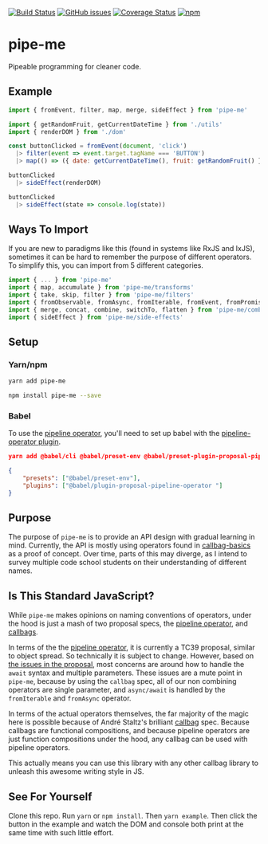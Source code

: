 [![Build Status](https://travis-ci.org/sartaj/pipe-me.svg?branch=master)](https://travis-ci.org/sartaj/pipe-me)
[![GitHub issues](https://img.shields.io/github/issues/sartaj/pipe-me.svg)](https://github.com/sartaj/pipe-me/issues)
[![Coverage Status](https://coveralls.io/repos/github/sartaj/pipe-me/badge.svg?branch=master)](https://coveralls.io/github/sartaj/pipe-me?branch=master)
[![npm](https://img.shields.io/npm/dm/pipe-me.svg)]()

# pipe-me

Pipeable programming for cleaner code.

## Example

```javascript
import { fromEvent, filter, map, merge, sideEffect } from 'pipe-me'

import { getRandomFruit, getCurrentDateTime } from './utils'
import { renderDOM } from './dom'

const buttonClicked = fromEvent(document, 'click')
  |> filter(event => event.target.tagName === 'BUTTON')
  |> map(() => ({ date: getCurrentDateTime(), fruit: getRandomFruit() }))

buttonClicked
  |> sideEffect(renderDOM)

buttonClicked
  |> sideEffect(state => console.log(state))
```

## Ways To Import

If you are new to paradigms like this (found in systems like RxJS and IxJS), sometimes it can be hard to remember the purpose of different operators. To simplify this, you can import from 5 different categories.

```js
import { ... } from 'pipe-me'
import { map, accumulate } from 'pipe-me/transforms'
import { take, skip, filter } from 'pipe-me/filters'
import { fromObservable, fromAsync, fromIterable, fromEvent, fromPromise } from 'pipe-me/create'
import { merge, concat, combine, switchTo, flatten } from 'pipe-me/combiners'
import { sideEffect } from 'pipe-me/side-effects'
```

## Setup

### Yarn/npm


```bash
yarn add pipe-me
```

```bash
npm install pipe-me --save
```

### Babel

To use the [pipeline operator](https://github.com/tc39/proposal-pipeline-operator), you'll need to set up babel with the [pipeline-operator plugin](https://github.com/babel/babel/tree/master/packages/babel-plugin-proposal-pipeline-operator).

```json
yarn add @babel/cli @babel/preset-env @babel/preset-plugin-proposal-pipeline --dev
```

```json
{
    "presets": ["@babel/preset-env"],
    "plugins": ["@babel/plugin-proposal-pipeline-operator "]
}
```

## Purpose

The purpose of `pipe-me` is to provide an API design with gradual learning in mind. Currently, the API is mostly using operators found in [callbag-basics](https://github.com/staltz/callbag-basics) as a proof of concept. Over time, parts of this may diverge, as I intend to survey multiple code school students on their understanding of different names.

## Is This Standard JavaScript?

While `pipe-me` makes opinions on naming conventions of operators, under the hood is just a mash of two proposal specs, the [pipeline operator](https://github.com/tc39/proposal-pipeline-operator), and [callbags](https://github.com/callbag/callbag). 

In terms of the the [pipeline operator](https://github.com/tc39/proposal-pipeline-operator), it is currently a TC39 proposal, similar to object spread. So technically it is subject to change. However, based on [the issues in the proposal](https://github.com/tc39/proposal-pipeline-operator/issues), most concerns are around how to handle the `await` syntax and multiple parameters. These issues are a mute point in `pipe-me`, because by using the `callbag` spec, all of our non combining operators are single parameter, and `async/await` is handled by the `fromIterable` and `fromAsync` operator.

In terms of the actual operators themselves, the far majority of the magic here is possible because of André Staltz's brilliant [callbag](https://github.com/callbag/callbag) spec. Because callbags are functional compositions, and because pipeline operators are just function compositions under the hood, any callbag can be used with pipeline operators.

This actually means you can use this library with any other callbag library to unleash this awesome writing style in JS.

## See For Yourself

Clone this repo. Run `yarn` or `npm install`. Then `yarn example`. Then click the button in the example and watch the DOM and console both print at the same time with such little effort.
